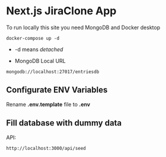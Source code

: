 # Next.js JiraClone App

To run locally this site you need MongoDB and Docker desktop

```
docker-compose up -d
```

- -d means _detached_

* MongoDB Local URL

```
mongodb://localhost:27017/entriesdb
```

## Configurate ENV Variables

Rename **.env.template** file to **.env**

## Fill database with dummy data

API:

```
http://localhost:3000/api/seed
```
